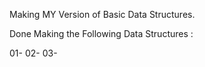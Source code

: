 Making MY Version of Basic Data Structures.

Done Making the Following Data Structures :

01- 
02- 
03-

